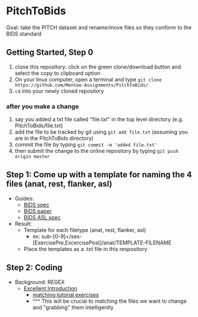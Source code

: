 # PitchToBids
Goal: take the PITCH dataset and rename/move files so they conform to the BIDS standard 

## Getting Started, Step 0
1) clone this repository: click on the green clone/download button and select the copy to clipboard option
2) On your linux computer, open a terminal and type `git clone https://github.com/Mentee-Assignments/PitchToBids/`
3) `cd` into your newly cloned repository
### after you make a change
1) say you added a txt file called "file.txt" in the top level directory (e.g. PitchToBids/file.txt)
2) add the file to be tracked by git using `git add file.txt` (assuming you are in the PitchToBids directory)
3) commit the file by typing `git commit -m 'added file.txt'`
4) then submit the change to the online repository by typing `git push origin master`


## Step 1: Come up with a template for naming the 4 files (anat, rest, flanker, asl)
- Guides:
  - [BIDS spec](https://docs.google.com/document/d/1HFUkAEE-pB-angVcYe6pf_-fVf4sCpOHKesUvfb8Grc/edit#heading=h.qdzsf8lh4for)
  - [BIDS paper](https://www.nature.com/articles/sdata201644)
  - [BIDS ASL spec](https://docs.google.com/document/d/15tnn5F10KpgHypaQJNNGiNKsni9035GtDqJzWqkkP6c/edit#)
- Result:
  - Template for each filetype (anat, rest, flanker, asl)
    - ex: sub-[0-9]+/ses-[ExercisePre,ExcercisePost]/anat/TEMPLATE-FILENAME
  - Place the templates as a .txt file in this respository
  
## Step 2: Coding
- Background: REGEX
  - [Excellent Introduction](https://www.youtube.com/watch?v=0sOfhhduqks&feature=youtu.be&t=5m27s)
    - [matching tutorial exercises](https://pycon2016.regex.training/)
    - ^^^ This will be crucial to matching the files we want to change and "grabbing" them intelligently
